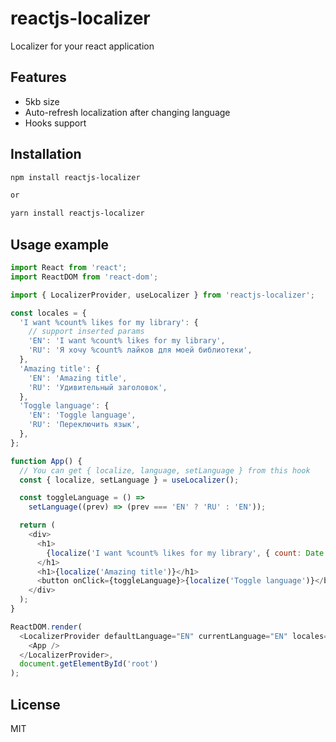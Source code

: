 # reactjs-localizer

Localizer for your react application

## Features

- 5kb size
- Auto-refresh localization after changing language
- Hooks support

## Installation

```sh
npm install reactjs-localizer

or

yarn install reactjs-localizer
```

## Usage example

```js
import React from 'react';
import ReactDOM from 'react-dom';

import { LocalizerProvider, useLocalizer } from 'reactjs-localizer';

const locales = {
  'I want %count% likes for my library': {
    // support inserted params
    'EN': 'I want %count% likes for my library',
    'RU': 'Я хочу %count% лайков для моей библиотеки',
  },
  'Amazing title': {
    'EN': 'Amazing title',
    'RU': 'Удивительный заголовок',
  },
  'Toggle language': {
    'EN': 'Toggle language',
    'RU': 'Переключить язык',
  },
};

function App() {
  // You can get { localize, language, setLanguage } from this hook
  const { localize, setLanguage } = useLocalizer();

  const toggleLanguage = () =>
    setLanguage((prev) => (prev === 'EN' ? 'RU' : 'EN'));

  return (
    <div>
      <h1>
        {localize('I want %count% likes for my library', { count: Date.now() })}
      </h1>
      <h1>{localize('Amazing title')}</h1>
      <button onClick={toggleLanguage}>{localize('Toggle language')}</button>
    </div>
  );
}

ReactDOM.render(
  <LocalizerProvider defaultLanguage="EN" currentLanguage="EN" locales={locales}>
    <App />
  </LocalizerProvider>,
  document.getElementById('root')
);
```

## License

MIT
